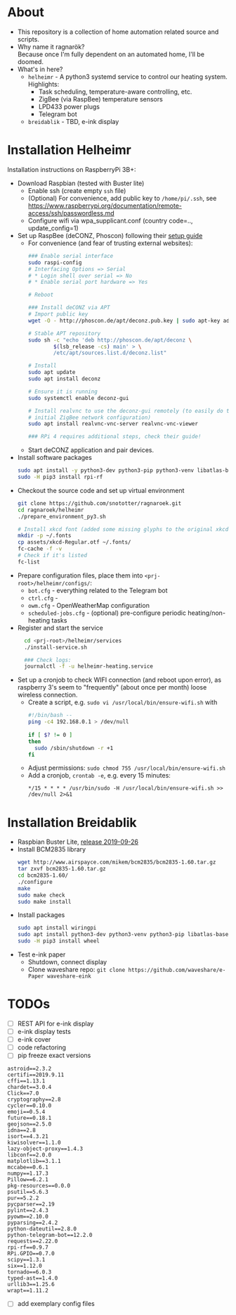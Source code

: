 # About
* This repository is a collection of home automation related source and scripts.
* Why name it ragnarök?<br/>Because once I'm fully dependent on an automated home, I'll be doomed.
* What's in here?
  * `helheimr` - A python3 systemd service to control our heating system. Highlights:
    * Task scheduling, temperature-aware controlling, etc.
    * ZigBee (via RaspBee) temperature sensors
    * LPD433 power plugs
    * Telegram bot
  * `breidablik` - TBD, e-ink display

# Installation Helheimr
Installation instructions on RaspberryPi 3B+:

* Download Raspbian (tested with Buster lite)
  * Enable ssh (create empty `ssh` file)
  * (Optional) For convenience, add public key to `/home/pi/.ssh`, see https://www.raspberrypi.org/documentation/remote-access/ssh/passwordless.md
  * Configure wifi via wpa_supplicant.conf (country code=.., update_config=1)
* Set up RaspBee (deCONZ, Phoscon) following their [setup guide](https://phoscon.de/en/raspbee/install#raspbian)
  * For convenience (and fear of trusting external websites):
    ```bash
    ### Enable serial interface
    sudo raspi-config
    # Interfacing Options => Serial
    # * Login shell over serial => No
    # * Enable serial port hardware => Yes

    # Reboot

    ### Install deCONZ via APT
    # Import public key
    wget -O - http://phoscon.de/apt/deconz.pub.key | sudo apt-key add -

    # Stable APT repository
    sudo sh -c "echo 'deb http://phoscon.de/apt/deconz \
            $(lsb_release -cs) main' > \
            /etc/apt/sources.list.d/deconz.list"

    # Install
    sudo apt update
    sudo apt install deconz

    # Ensure it is running
    sudo systemctl enable deconz-gui

    # Install realvnc to use the deconz-gui remotely (to easily do the
    # initial ZigBee network configuration)
    sudo apt install realvnc-vnc-server realvnc-vnc-viewer

    ### RPi 4 requires additional steps, check their guide!
    ```
  * Start deCONZ application and pair devices.
* Install software packages
  ```bash
  sudo apt install -y python3-dev python3-pip python3-venv libatlas-base-dev libjpeg-dev zlib1g-dev
  sudo -H pip3 install rpi-rf
  ```
* Checkout the source code and set up virtual environment
  ```bash
  git clone https://github.com/snototter/ragnaroek.git
  cd ragnaroek/helheimr
  ./prepare_environment_py3.sh

  # Install xkcd font (added some missing glyphs to the original xkcd-Script font)
  mkdir -p ~/.fonts
  cp assets/xkcd-Regular.otf ~/.fonts/
  fc-cache -f -v
  # Check if it's listed
  fc-list
  ```
* Prepare configuration files, place them into `<prj-root>/helheimr/configs/`:
  * `bot.cfg` - everything related to the Telegram bot
  * `ctrl.cfg` - 
  * `owm.cfg` - OpenWeatherMap configuration
  * `scheduled-jobs.cfg` - (optional) pre-configure periodic heating/non-heating tasks
* Register and start the service
  ```bash
    cd <prj-root>/helheimr/services
    ./install-service.sh

    ### Check logs:
    journalctl -f -u helheimr-heating.service
  ```
* Set up a cronjob to check WIFI connection (and reboot upon error), as raspberry 3's seem to "frequently" (about once per month) loose wireless connection.
  * Create a script, e.g. `sudo vi /usr/local/bin/ensure-wifi.sh` with
    ```bash
    #!/bin/bash --
    ping -c4 192.168.0.1 > /dev/null
     
    if [ $? != 0 ] 
    then
      sudo /sbin/shutdown -r +1
    fi
    ```
  * Adjust permissions: `sudo chmod 755 /usr/local/bin/ensure-wifi.sh`
  * Add a cronjob, `crontab -e`, e.g. every 15 minutes:
    ```
    */15 * * * * /usr/bin/sudo -H /usr/local/bin/ensure-wifi.sh >> /dev/null 2>&1
    ```


# Installation Breidablik
* Raspbian Buster Lite, [release 2019-09-26](https://downloads.raspberrypi.org/raspbian_lite_latest)
* Install BCM2835 library
  ```bash
  wget http://www.airspayce.com/mikem/bcm2835/bcm2835-1.60.tar.gz
  tar zxvf bcm2835-1.60.tar.gz 
  cd bcm2835-1.60/
  ./configure
  make
  sudo make check
  sudo make install
  ```
* Install packages
  ```bash
  sudo apt install wiringpi
  sudo apt install python3-dev python3-venv python3-pip libatlas-base-dev libjpeg-dev zlib1g-dev git
  sudo -H pip3 install wheel
  ```
* Test e-ink paper
  * Shutdown, connect display
  * Clone waveshare repo: `git clone https://github.com/waveshare/e-Paper waveshare-eink`

# TODOs
* [ ] REST API for e-ink display
* [ ] e-ink display tests
* [ ] e-ink cover
* [ ] code refactoring
* [ ] pip freeze exact versions
```
astroid==2.3.2
certifi==2019.9.11
cffi==1.13.1
chardet==3.0.4
Click==7.0
cryptography==2.8
cycler==0.10.0
emoji==0.5.4
future==0.18.1
geojson==2.5.0
idna==2.8
isort==4.3.21
kiwisolver==1.1.0
lazy-object-proxy==1.4.3
libconf==2.0.0
matplotlib==3.1.1
mccabe==0.6.1
numpy==1.17.3
Pillow==6.2.1
pkg-resources==0.0.0
psutil==5.6.3
pur==5.2.2
pycparser==2.19
pylint==2.4.3
pyowm==2.10.0
pyparsing==2.4.2
python-dateutil==2.8.0
python-telegram-bot==12.2.0
requests==2.22.0
rpi-rf==0.9.7
RPi.GPIO==0.7.0
scipy==1.3.1
six==1.12.0
tornado==6.0.3
typed-ast==1.4.0
urllib3==1.25.6
wrapt==1.11.2
```
* [ ] add exemplary config files

